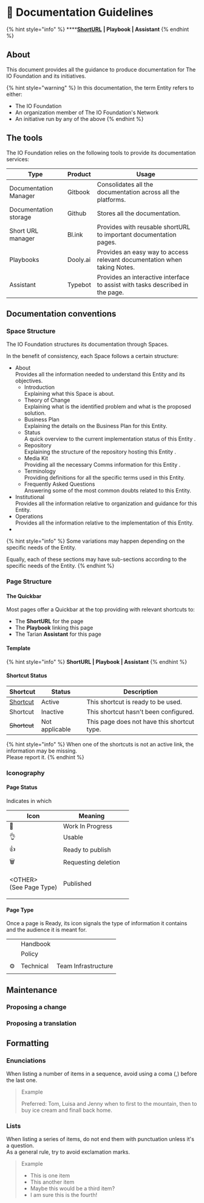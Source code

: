 # 🚧 Documentation Guidelines

{% hint style="info" %}
****[**ShortURL**](https://tiof.click/TIOFHBDG) **| Playbook | Assistant**
{% endhint %}

## About

This document provides all the guidance to produce documentation for The IO Foundation and its initiatives.

{% hint style="warning" %}
In this documentation, the term Entity refers to either:

* The IO Foundation
* An organization member of The IO Foundation's Network
* An initiative run by any of the above
{% endhint %}

## The tools

The IO Foundation relies on the following tools to provide its documentation services:

| Type                  | Product  | Usage                                                                         |
| --------------------- | -------- | ----------------------------------------------------------------------------- |
| Documentation Manager | Gitbook  | Consolidates all the documentation across all the platforms.                  |
| Documentation storage | Github   | Stores all the documentation.                                                 |
| Short URL manager     | Bl.ink   | Provides with reusable shortURL to important documentation pages.             |
| Playbooks             | Dooly.ai | Provides an easy way to access relevant documentation when taking Notes.      |
| Assistant             | Typebot  | Provides an interactive interface to assist with tasks described in the page. |

## Documentation conventions

### Space Structure

The IO Foundation structures its documentation through Spaces.

In the benefit of consistency, each Space follows a certain structure:

* About\
  Provides all the information needed to understand this Entity and its objectives.
  * Introduction\
    Explaining what this Space is about.
  * Theory of Change\
    Explaining what is the identified problem and what is the proposed solution.
  * Business Plan\
    Explaining the details on the Business Plan for this Entity.
  * Status\
    A quick overview to the current implementation status of this Entity .
  * Repository\
    Explaining the structure of the repository hosting this Entity .
  * Media Kit\
    Providing all the necessary Comms information for this Entity .
  * Terminology\
    Providing definitions for all the specific terms used in this Entity.
  * Frequently Asked Questions\
    Answering some of the most common doubts related to this Entity.
* Institutional\
  Provides all the information relative to organization and guidance for this Entity.
* Operations\
  Provides all the information relative to the implementation of this Entity.
*

{% hint style="info" %}
Some variations may happen depending on the specific needs of the Entity.



Equally, each of these sections may have sub-sections according to the specific needs of the Entity.
{% endhint %}

### Page Structure

#### The Quickbar

Most pages offer a Quickbar at the top providing with relevant shortcuts to:

* The **ShortURL** for the page
* The **Playbook** linking this page
* The Tarian **Assistant** for this page

#### Template

{% hint style="info" %}
**ShortURL | Playbook | Assistant**
{% endhint %}

#### Shortcut Status

| Shortcut                       | Status         | Description                                 |
| ------------------------------ | -------------- | ------------------------------------------- |
| [Shortcut](./#shortcut-status) | Active         | This shortcut is ready to be used.          |
| Shortcut                       | Inactive       | This shortcut hasn't been configured.       |
| ~~Shortcut~~                   | Not applicable | This page does not have this shortcut type. |

{% hint style="info" %}
When one of the shortcuts is not an active link, the information may be missing.\
Please report it.
{% endhint %}





### Iconography

#### Page Status

Indicates in which&#x20;

| Icon                                   | Meaning             |   |
| -------------------------------------- | ------------------- | - |
| 🚧                                     | Work In Progress    |   |
| 👌                                     | Usable              |   |
| 👍                                     | Ready to publish    |   |
| :wastebasket:                          | Requesting deletion |   |
| <p>&#x3C;OTHER><br>(See Page Type)</p> | Published           |   |

#### Page Type

Once a page is Ready, its icon signals the type of information it contains and the audience it is meant for.

|        |           |                     |
| ------ | --------- | ------------------- |
|        | Handbook  |                     |
|        | Policy    |                     |
|        |           |                     |
| :gear: | Technical | Team Infrastructure |
|        |           |                     |





## Maintenance



### Proposing a change



### Proposing a translation



## Formatting

### Enunciations

When listing a number of items in a sequence, avoid using a coma (,) before the last one.

> Example
>
> Preferred: Tom, Luisa and Jenny when to first to the mountain, then to buy ice cream and finall back home.

### Lists

When listing a series of items, do not end them with punctuation unless it's a question.\
As a general rule, try to avoid exclamation marks.

> Example
>
> * This is one item
> * This another item
> * Maybe this would be a third item?
> * I am sure this is the fourth!

## &#x20;



